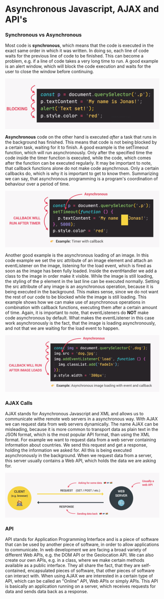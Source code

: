 # Asynchronous Javascript, AJAX and API's

### Synchronous vs Asynchronous

Most code is **synchronous**, which means that the code is executed in the exact same order in which it was written. In doing so, each line of code waits for the previous line of code to be finished.
This can become a problem, e.g. if a line of code takes a very long time to run. A good example is an alert window, which will block the code execution and waits for the user to close the window before continuing.

![synchronous_code](/images/asynchronous_example_blocking_code.png)

**Asynchronous** code on the other hand is executed *after* a task that runs in the background has finished. This means that code is not being blocked by a certain task, waiting for it to finish. A good example is the setTimeout function, which will run asynchronously. Only after the specified time the code inside the timer function is executed, while the code, which comes after the function can be executed regularly. It may be important to note, that callback functions alone do not make code asynchrnous. Only a certain callbacks do, which is why it is important to get to know them.
Summarizing we can say, that asynchronous programming is a program's coordination of behaviour over a period of time.

![synchronous_code](/images/asynchronous_example_non-blocking_code.png)

Another good example is the asynchronous loading of an image. In this code example we set the src attribute of an image element and attach an eventListener on the image, listening for the load event, which is fired as soon as the image has been fully loaded. Inside the eventHandler we add a class to the image in order make it visible. While the image is still loading, the styling of the p element in the last line can be executed normally.
Setting the src attribute of any image is an asynchronous operation, because it is being executed in the background. This makes sense, since we do not want the rest of our code to be blocked while the image is still loading. This example shows how we can make use of asynchronous operations in combination with callback functions, executing them after a certain amount of time. Again, it is important to note, that eventListeners do **NOT** make code asynchronous by default. What makes the eventListener in this case work asynchronously is the fact, that the image is loading asynchronously, and not that we are waiting for the load event to happen.

![synchronous_code](/images/asynchronous_example_non-blocking_code_02.png)

### AJAX Calls

AJAX stands for Asynchronous Javascript and XML and allows us to communicate withe remote web servers in a asynchronous way. With AJAX we can request data from web servers dynamically.
The name AJAX can be misleading, because it is more common to transport data as plain text in the JSON format, which is the most popular API format, than using the XML format.
For example we want to request data from a web server containing information about countries. We send this request and get a response, holding the information we asked for. All this is being executed asynchronously in the background.
When we request data from a server, this server usually contains a Web API, which holds the data we are asking for.

![synchronous_code](/images/asynchronous_AJAX.png)

### API

API stands for Application Programming Interface and is a piece of software that can be used by another piece of software, in order to allow applications to communicate. In web development we are facing a broad variety of different Web APIs, e.g. the DOM API or the Geolocation API. We can also create our own APIs, e.g. in a class, where we make certain methods available as a public interface. They all share the fact, that they are self-contained, encapsulated pieces of software, that other pieces of software can interact with.
When using AJAX we are interested in a certain type of API, which can be called an "Online" API, Web APIs or simply APIs. This API is basically an application running on a server, which receives requests for data and sends data back as a response.